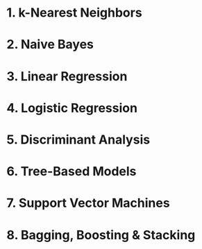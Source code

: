 # 1. k-Nearest Neighbors

# 2. Naive Bayes

# 3. Linear Regression

# 4. Logistic Regression

# 5. Discriminant Analysis

# 6. Tree-Based Models

# 7. Support Vector Machines

# 8. Bagging, Boosting & Stacking



